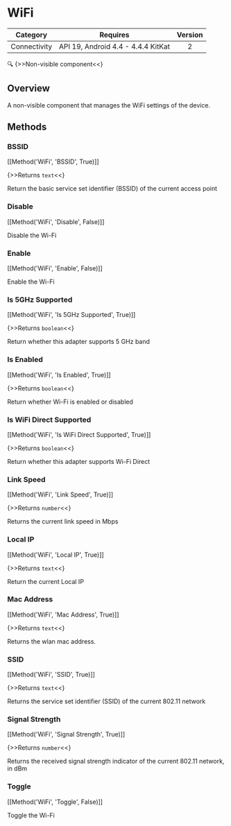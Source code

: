 # WiFi

| Category | Requires | Version |
|:--------:|:-------:|:--------:|
|Connectivity|API 19, Android 4.4 - 4.4.4 KitKat|2|

:mag: {>>Non-visible component<<}

## Overview

A non-visible component that manages the WiFi settings of the device.

## Methods

### BSSID

[[Method('WiFi', 'BSSID', True)]]

{>>Returns `text`<<}

Return the basic service set identifier (BSSID) of the current access point

### Disable

[[Method('WiFi', 'Disable', False)]]

Disable the Wi-Fi

### Enable

[[Method('WiFi', 'Enable', False)]]

Enable the Wi-Fi

### Is 5GHz Supported

[[Method('WiFi', 'Is 5GHz Supported', True)]]

{>>Returns `boolean`<<}

Return whether this adapter supports 5 GHz band

### Is Enabled

[[Method('WiFi', 'Is Enabled', True)]]

{>>Returns `boolean`<<}

Return whether Wi-Fi is enabled or disabled

### Is WiFi Direct Supported

[[Method('WiFi', 'Is WiFi Direct Supported', True)]]

{>>Returns `boolean`<<}

Return whether this adapter supports Wi-Fi Direct

### Link Speed

[[Method('WiFi', 'Link Speed', True)]]

{>>Returns `number`<<}

Returns the current link speed in Mbps

### Local IP

[[Method('WiFi', 'Local IP', True)]]

{>>Returns `text`<<}

Return the current Local IP

### Mac Address

[[Method('WiFi', 'Mac Address', True)]]

{>>Returns `text`<<}

Returns the wlan mac address.

### SSID

[[Method('WiFi', 'SSID', True)]]

{>>Returns `text`<<}

Returns the service set identifier (SSID) of the current 802.11 network

### Signal Strength

[[Method('WiFi', 'Signal Strength', True)]]

{>>Returns `number`<<}

Returns the received signal strength indicator of the current 802.11 network, in dBm

### Toggle

[[Method('WiFi', 'Toggle', False)]]

Toggle the Wi-Fi